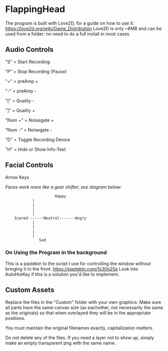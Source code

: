 # FlappingHead
The program is built with Love2D, for a guide on how to use it: https://love2d.org/wiki/Game_Distribution
Love2D is only ~8MB and can be used from a folder: no need to do a full install in most cases.
## Audio Controls
"S" = Start Recording

"P" = Stop Recording (Pause)

"=" = preAmp +

"-" = preAmp -

"[" = Quality -

"]" = Quality +

"Num +" = Noisegate +

"Num -" = Noisegate -

"D" = Toggle Recording Device

"H" = Hide or Show Info-Text


## Facial Controls
Arrow Keys

*Faces work more like a gear shifter, see diagram below:*


                          Happy
				|
				|
				|
				|
		Scared-------Neutral-------Angry
				|
				|
				|
				|
			       Sad

### On Using the Program in the background
This is a pastebin to the script I use for controlling the window without bringing it to the front.
https://pastebin.com/1s30q2Ss
Look into AutoHotKey if this is a solution you'd like to implement.

## Custom Assets
Replace the files in the "Custom" folder with your own graphics. Make sure all parts have the same canvas size (as eachother, not necessarily the same as the originals) so that when overlayed they will be in the appropriate positions.

You must maintain the original filenames exactly, capitalization matters.

Do not delete any of the files. If you need a layer not to show up, simply make an empty transparent png with the same name.
